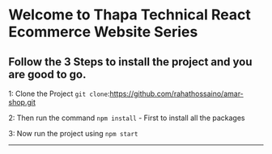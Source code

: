 # Welcome to Thapa Technical React Ecommerce Website Series

## Follow the 3 Steps to install the project and you are good to go. 

1: Clone the Project `git clone`:https://github.com/rahathossaino/amar-shop.git

2: Then run the command    `npm install`  - First to install all the packages
   
3: Now run the project using   `npm start`
   
   ------------ 
   
